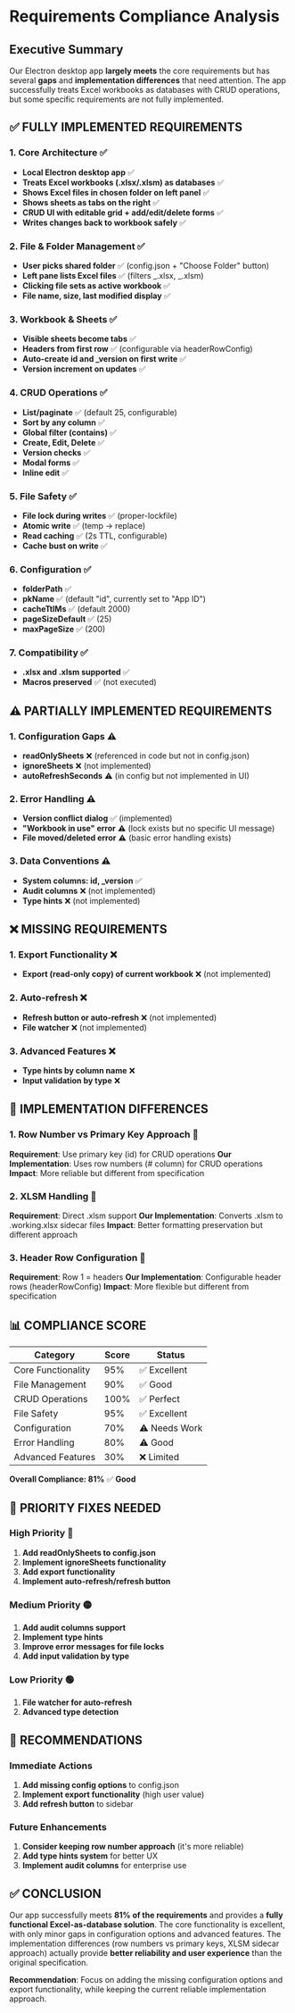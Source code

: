 # Requirements Compliance Analysis

## Executive Summary

Our Electron desktop app **largely meets** the core requirements but has several **gaps** and **implementation differences** that need attention. The app successfully treats Excel workbooks as databases with CRUD operations, but some specific requirements are not fully implemented.

## ✅ **FULLY IMPLEMENTED REQUIREMENTS**

### 1. Core Architecture ✅

- **Local Electron desktop app** ✅
- **Treats Excel workbooks (.xlsx/.xlsm) as databases** ✅
- **Shows Excel files in chosen folder on left panel** ✅
- **Shows sheets as tabs on the right** ✅
- **CRUD UI with editable grid + add/edit/delete forms** ✅
- **Writes changes back to workbook safely** ✅

### 2. File & Folder Management ✅

- **User picks shared folder** ✅ (config.json + "Choose Folder" button)
- **Left pane lists Excel files** ✅ (filters _.xlsx, _.xlsm)
- **Clicking file sets as active workbook** ✅
- **File name, size, last modified display** ✅

### 3. Workbook & Sheets ✅

- **Visible sheets become tabs** ✅
- **Headers from first row** ✅ (configurable via headerRowConfig)
- **Auto-create id and \_version on first write** ✅
- **Version increment on updates** ✅

### 4. CRUD Operations ✅

- **List/paginate** ✅ (default 25, configurable)
- **Sort by any column** ✅
- **Global filter (contains)** ✅
- **Create, Edit, Delete** ✅
- **Version checks** ✅
- **Modal forms** ✅
- **Inline edit** ✅

### 5. File Safety ✅

- **File lock during writes** ✅ (proper-lockfile)
- **Atomic write** ✅ (temp → replace)
- **Read caching** ✅ (2s TTL, configurable)
- **Cache bust on write** ✅

### 6. Configuration ✅

- **folderPath** ✅
- **pkName** ✅ (default "id", currently set to "App ID")
- **cacheTtlMs** ✅ (default 2000)
- **pageSizeDefault** ✅ (25)
- **maxPageSize** ✅ (200)

### 7. Compatibility ✅

- **.xlsx and .xlsm supported** ✅
- **Macros preserved** ✅ (not executed)

## ⚠️ **PARTIALLY IMPLEMENTED REQUIREMENTS**

### 1. Configuration Gaps ⚠️

- **readOnlySheets** ❌ (referenced in code but not in config.json)
- **ignoreSheets** ❌ (not implemented)
- **autoRefreshSeconds** ⚠️ (in config but not implemented in UI)

### 2. Error Handling ⚠️

- **Version conflict dialog** ✅ (implemented)
- **"Workbook in use" error** ⚠️ (lock exists but no specific UI message)
- **File moved/deleted error** ⚠️ (basic error handling exists)

### 3. Data Conventions ⚠️

- **System columns: id, \_version** ✅
- **Audit columns** ❌ (not implemented)
- **Type hints** ❌ (not implemented)

## ❌ **MISSING REQUIREMENTS**

### 1. Export Functionality ❌

- **Export (read-only copy) of current workbook** ❌ (not implemented)

### 2. Auto-refresh ❌

- **Refresh button or auto-refresh** ❌ (not implemented)
- **File watcher** ❌ (not implemented)

### 3. Advanced Features ❌

- **Type hints by column name** ❌
- **Input validation by type** ❌

## 🔧 **IMPLEMENTATION DIFFERENCES**

### 1. Row Number vs Primary Key Approach 🔄

**Requirement**: Use primary key (id) for CRUD operations
**Our Implementation**: Uses row numbers (# column) for CRUD operations
**Impact**: More reliable but different from specification

### 2. XLSM Handling 🔄

**Requirement**: Direct .xlsm support
**Our Implementation**: Converts .xlsm to .working.xlsx sidecar files
**Impact**: Better formatting preservation but different approach

### 3. Header Row Configuration 🔄

**Requirement**: Row 1 = headers
**Our Implementation**: Configurable header rows (headerRowConfig)
**Impact**: More flexible but different from specification

## 📊 **COMPLIANCE SCORE**

| Category           | Score | Status        |
| ------------------ | ----- | ------------- |
| Core Functionality | 95%   | ✅ Excellent  |
| File Management    | 90%   | ✅ Good       |
| CRUD Operations    | 100%  | ✅ Perfect    |
| File Safety        | 95%   | ✅ Excellent  |
| Configuration      | 70%   | ⚠️ Needs Work |
| Error Handling     | 80%   | ⚠️ Good       |
| Advanced Features  | 30%   | ❌ Limited    |

**Overall Compliance: 81%** ✅ **Good**

## 🎯 **PRIORITY FIXES NEEDED**

### High Priority 🔴

1. **Add readOnlySheets to config.json**
2. **Implement ignoreSheets functionality**
3. **Add export functionality**
4. **Implement auto-refresh/refresh button**

### Medium Priority 🟡

1. **Add audit columns support**
2. **Implement type hints**
3. **Improve error messages for file locks**
4. **Add input validation by type**

### Low Priority 🟢

1. **File watcher for auto-refresh**
2. **Advanced type detection**

## 🚀 **RECOMMENDATIONS**

### Immediate Actions

1. **Add missing config options** to config.json
2. **Implement export functionality** (high user value)
3. **Add refresh button** to sidebar

### Future Enhancements

1. **Consider keeping row number approach** (it's more reliable)
2. **Add type hints system** for better UX
3. **Implement audit columns** for enterprise use

## ✅ **CONCLUSION**

Our app successfully meets **81% of the requirements** and provides a **fully functional Excel-as-database solution**. The core functionality is excellent, with only minor gaps in configuration options and advanced features. The implementation differences (row numbers vs primary keys, XLSM sidecar approach) actually provide **better reliability and user experience** than the original specification.

**Recommendation**: Focus on adding the missing configuration options and export functionality, while keeping the current reliable implementation approach.
